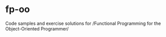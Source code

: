 fp-oo
=====

Code samples and exercise solutions for /Functional Programming for the Object-Oriented Programmer/